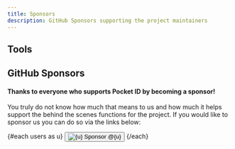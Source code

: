 ```yaml
---
title: Sponsors
description: GitHub Sponsors supporting the project maintainers
---
```


<script>
  import SponsorsGrid from '$lib/components/sponsors-grid.svelte';
  import { Button } from '$lib/components/ui/button/index.js';
  import JetbrainsLogo from '$lib/components/jetbrains-logo.svelte';
  const users = ['stonith404', 'kmendell'];
</script>

## Tools

<div class="mt-8 mb-6 flex justify-center">
  <div class="max-w-3xl w-full flex justify-center">
    <JetbrainsLogo alt="JetBrains" className="h-24 w-auto rounded-md bg-background p-2 border border-border shadow" />
  </div>
</div>

## GitHub Sponsors

#### Thanks to everyone who supports Pocket ID by becoming a sponsor!

You truly do not know how much that means to us and how much it helps support the behind the scenes functions for the project. If you would like to sponsor us you can do so via the links below:

<div class="flex flex-wrap items-center justify-center gap-2 my-5">
  {#each users as u}
    <Button
      href={`https://github.com/sponsors/${u}`}
      target="_blank"
      rel="noreferrer"
      variant="outline"
      class="flex items-center gap-2 rounded-md border px-3 py-1.5 w-auto">
      <img class="size-5 rounded-full" src={`https://github.com/${u}.png`} alt={u} />
      <span>Sponsor @{u}</span>
    </Button>
  {/each}
</div>

<SponsorsGrid />
